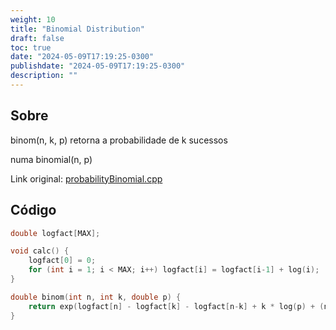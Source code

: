 ```yaml
---
weight: 10
title: "Binomial Distribution"
draft: false
toc: true
date: "2024-05-09T17:19:25-0300"
publishdate: "2024-05-09T17:19:25-0300"
description: ""
---
```


## Sobre
 binom(n, k, p) retorna a probabilidade de k sucessos

 numa binomial(n, p)



Link original: [probabilityBinomial.cpp](https://github.com/brunomaletta/Biblioteca/tree/master/Codigo/Matematica/probabilityBinomial.cpp)

## Código
```cpp
double logfact[MAX];

void calc() {
	logfact[0] = 0;
	for (int i = 1; i < MAX; i++) logfact[i] = logfact[i-1] + log(i);
}

double binom(int n, int k, double p) {
	return exp(logfact[n] - logfact[k] - logfact[n-k] + k * log(p) + (n-k) * log(1 - p));
}
```
